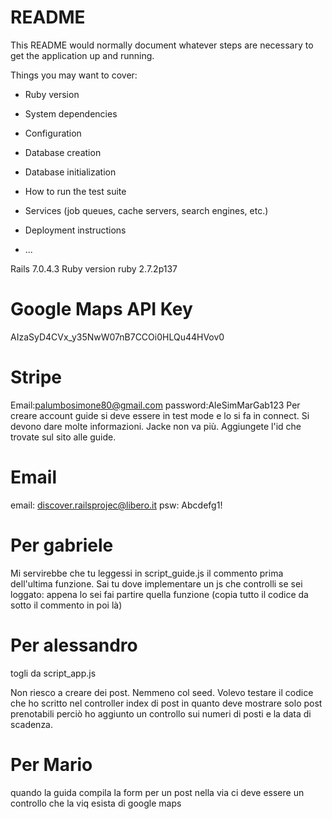 # README

This README would normally document whatever steps are necessary to get the
application up and running.

Things you may want to cover:

- Ruby version

- System dependencies

- Configuration

- Database creation

- Database initialization

- How to run the test suite

- Services (job queues, cache servers, search engines, etc.)

- Deployment instructions

- ...

Rails 7.0.4.3
Ruby version ruby 2.7.2p137

# Google Maps API Key

AIzaSyD4CVx_y35NwW07nB7CCOi0HLQu44HVov0

# Stripe

Email:palumbosimone80@gmail.com
password:AleSimMarGab123
Per creare account guide si deve essere in test mode e lo si fa in connect. Si devono dare molte informazioni.
Jacke non va più. Aggiungete l'id che trovate sul sito alle guide.

# Email

email: discover.railsprojec@libero.it
psw: Abcdefg1!

# Per gabriele

Mi servirebbe che tu leggessi in script_guide.js il commento prima dell'ultima funzione. Sai tu dove implementare
un js che controlli se sei loggato: appena lo sei fai partire quella funzione (copia tutto il codice da sotto il
commento in poi là)

# Per alessandro

togli da script_app.js

Non riesco a creare dei post. Nemmeno col seed. Volevo testare il codice che ho scritto nel controller index di post in quanto deve mostrare solo
post prenotabili perciò ho aggiunto un controllo sui numeri di posti e la data di scadenza.

# Per Mario

quando la guida compila la form per un post nella via ci deve essere un controllo che la viq esista di
google maps
